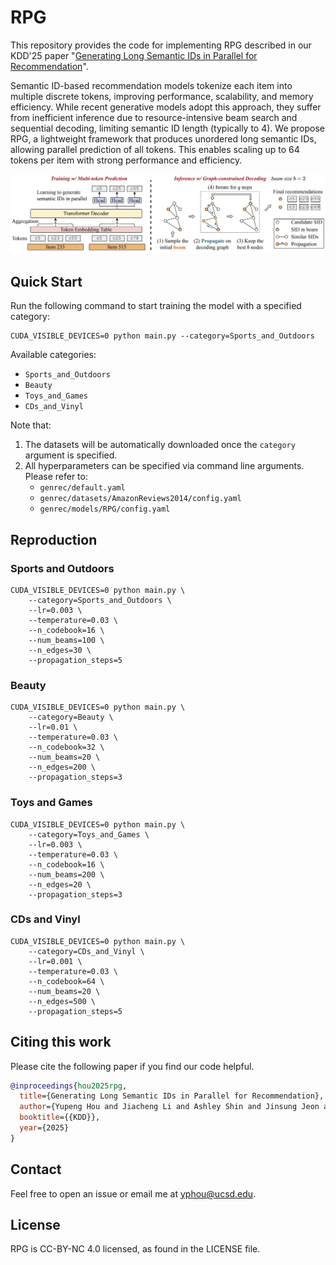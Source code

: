 # RPG

This repository provides the code for implementing RPG described in our KDD'25 paper "[Generating Long Semantic IDs in Parallel for Recommendation](https://arxiv.org/abs/2506.05781)".

Semantic ID-based recommendation models tokenize each item into multiple discrete tokens, improving performance, scalability, and memory efficiency. While recent generative models adopt this approach, they suffer from inefficient inference due to resource-intensive beam search and sequential decoding, limiting semantic ID length (typically to 4). We propose RPG, a lightweight framework that produces unordered long semantic IDs, allowing parallel prediction of all tokens. This enables scaling up to 64 tokens per item with strong performance and efficiency.

<div align="center">
<img src="asset/model.png"/>
</div>

## Quick Start

Run the following command to start training the model with a specified category:

```
CUDA_VISIBLE_DEVICES=0 python main.py --category=Sports_and_Outdoors
```

Available categories:
* `Sports_and_Outdoors`
* `Beauty`
* `Toys_and_Games`
* `CDs_and_Vinyl`

Note that:
1. The datasets will be automatically downloaded once the `category` argument is specified.
2. All hyperparameters can be specified via command line arguments. Please refer to:
    * `genrec/default.yaml`
    * `genrec/datasets/AmazonReviews2014/config.yaml`
    * `genrec/models/RPG/config.yaml`

## Reproduction

### Sports and Outdoors

```
CUDA_VISIBLE_DEVICES=0 python main.py \
    --category=Sports_and_Outdoors \
    --lr=0.003 \
    --temperature=0.03 \
    --n_codebook=16 \
    --num_beams=100 \
    --n_edges=30 \
    --propagation_steps=5
```

### Beauty

```
CUDA_VISIBLE_DEVICES=0 python main.py \
    --category=Beauty \
    --lr=0.01 \
    --temperature=0.03 \
    --n_codebook=32 \
    --num_beams=20 \
    --n_edges=200 \
    --propagation_steps=3
```

### Toys and Games

```
CUDA_VISIBLE_DEVICES=0 python main.py \
    --category=Toys_and_Games \
    --lr=0.003 \
    --temperature=0.03 \
    --n_codebook=16 \
    --num_beams=200 \
    --n_edges=20 \
    --propagation_steps=3
```

### CDs and Vinyl

```
CUDA_VISIBLE_DEVICES=0 python main.py \
    --category=CDs_and_Vinyl \
    --lr=0.001 \
    --temperature=0.03 \
    --n_codebook=64 \
    --num_beams=20 \
    --n_edges=500 \
    --propagation_steps=5
```

## Citing this work

Please cite the following paper if you find our code helpful.

```bibtex
@inproceedings{hou2025rpg,
  title={Generating Long Semantic IDs in Parallel for Recommendation},
  author={Yupeng Hou and Jiacheng Li and Ashley Shin and Jinsung Jeon and Abhishek Santhanam and Wei Shao and Kaveh Hassani and Ning Yao and Julian McAuley},
  booktitle={{KDD}},
  year={2025}
}
```

## Contact

Feel free to open an issue or email me at [yphou@ucsd.edu](mailto:yphou@ucsd.edu).

## License
RPG is CC-BY-NC 4.0 licensed, as found in the LICENSE file.
